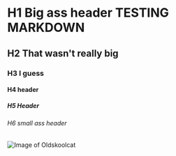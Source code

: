 # H1 Big ass header TESTING MARKDOWN
## H2 That wasn't really big
### H3 I guess
#### H4 header
##### H5 Header
###### H6 small ass header


![Image of Oldskoolcat](https://octodex.github.com/images/original.png)
